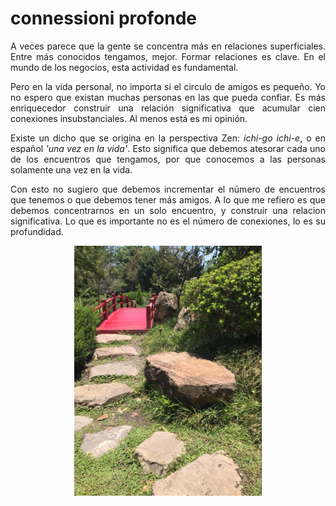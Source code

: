 # connessioni profonde 

<p>
<div style="text-align: justify">
  A veces parece que la gente se concentra más en relaciones superficiales. Entre más conocidos tengamos, mejor. Formar relaciones es clave. En el mundo de los negocios, esta actividad es fundamental.
</div>
</p>

<p>
  <div style="text-align: justify">
    Pero en la vida personal, no importa si el circulo de amigos es pequeño. Yo no espero que existan muchas personas en las que pueda confiar. Es más enriquecedor construir una relación significativa que acumular cien conexiones insubstanciales. Al menos está es mi opinión.
  </div>
</p>

<p>
  <div style="text-align: justify">
    Existe un dicho que se origina en la perspectiva Zen: <i>ichi-go ichi-e</i>, o en español <i>'una vez en la vida'</i>. Esto significa que debemos atesorar cada uno de los encuentros que tengamos, por que conocemos a las personas solamente una vez en la vida.
  </div>
</p>

<p>
<div style="text-align: justify">
  Con esto no sugiero que debemos incrementar el número de encuentros que tenemos o que debemos tener más amigos. A lo que me refiero es que debemos concentrarnos en un solo encuentro, y construir una relacion significativa. Lo que es importante no es el número de conexiones, lo es su profundidad.
</div>
</p>

<p align="center">
<img src="https://raw.githubusercontent.com/czhroailsky/czhroailsky.github.io/master/images/2021-06-16-connessione/rock_bridge.jpg" alt="cover" width="300" height="400"/>
</p>
